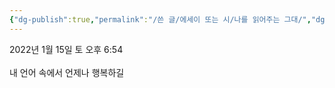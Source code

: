 ```yaml
---
{"dg-publish":true,"permalink":"/쓴 글/에세이 또는 시/나를 읽어주는 그대/","dgPassFrontmatter":true}
---
```


2022년 1월 15일 토 오후 6:54<br/>
<br/>
내 언어 속에서 언제나 행복하길<br/>
